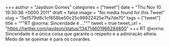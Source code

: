 
+++
author = "Jaydson Gomes"
categories = ["tweet"]
date = "Thu Nov 10 19:30:38 +0000 2011"
draft = false
image = "No media found for this Tweet"
slug = "0ef579d8c1cf658be50c25c98922425e7fa7de70"
tags = ["tweet"]
title = """RT @xorna: Sinceridade é ..."""
tweet = true
tweet_url = "https://twitter.com/jaydson/status/134714601966284800"
+++
RT @xorna: Sinceridade é a única coisa que garante o respeito e a admiração alheia. Medo de se queimar é para os covardes.
